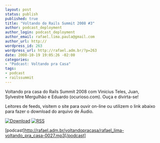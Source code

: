 ```yaml
--- 
layout: post
status: publish
published: true
title: "Voltando do Rails Summit 2008 #3"
author: podcast_deployment
author_login: podcast_deployment
author_email: rafael.lima.paula@gmail.com
author_url: http://
wordpress_id: 263
wordpress_url: http://rafael.adm.br/?p=263
date: 2008-10-19 19:05:26 -02:00
categories: 
- "Podcast: Voltando pra Casa"
tags: 
- podcast
- railssummit
---
```

Voltando pra casa do Rails Summit 2008 com Vinicius Teles, Juan, Sylvestre Mergulhão e Eduardo (ocurioso.com). Ouça e divirta-se!

Leitores de feeds, visitem o site para ouvir on-line ou utilizem o link abaixo para fazer o download do arquivo de Áudio.

<a class="noborder" href="http://rafael.adm.br/voltandopracasa/rafael_lima-voltando_pra_casa-0027.mp3" title="Download"><img src="http://rafael.adm.br/images/download_green.gif" border="0" alt="Download" /></a> <a class="noborder" href="http://feeds.feedburner.com/rafael_lima_podcast" title="RSS"><img src="http://rafael.adm.br/images/icn-feed-16x16.png" border="0" alt="RSS" /></a>

[podcast]http://rafael.adm.br/voltandopracasa/rafael_lima-voltando_pra_casa-0027.mp3[/podcast]
